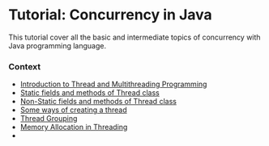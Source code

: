 # Tutorial: Concurrency in Java

This tutorial cover all the basic and intermediate topics of concurrency with Java programming language.

### Context

* [Introduction to Thread and Multithreading Programming](res/One.md)
* [Static fields and methods of Thread class](res/Two.md)
* [Non-Static fields and methods of Thread class](res/Three.md)
* [Some ways of creating a thread](#res/Four.md)
* [Thread Grouping](res/Five.md)
* [Memory Allocation in Threading](res/Six.md)
* 

